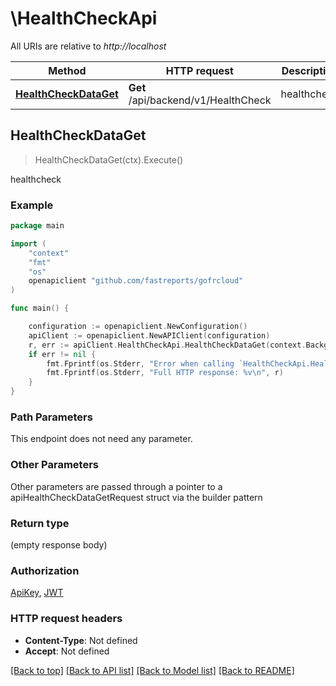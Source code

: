 # \HealthCheckApi

All URIs are relative to *http://localhost*

Method | HTTP request | Description
------------- | ------------- | -------------
[**HealthCheckDataGet**](HealthCheckApi.md#HealthCheckDataGet) | **Get** /api/backend/v1/HealthCheck | healthcheck



## HealthCheckDataGet

> HealthCheckDataGet(ctx).Execute()

healthcheck

### Example

```go
package main

import (
    "context"
    "fmt"
    "os"
    openapiclient "github.com/fastreports/gofrcloud"
)

func main() {

    configuration := openapiclient.NewConfiguration()
    apiClient := openapiclient.NewAPIClient(configuration)
    r, err := apiClient.HealthCheckApi.HealthCheckDataGet(context.Background()).Execute()
    if err != nil {
        fmt.Fprintf(os.Stderr, "Error when calling `HealthCheckApi.HealthCheckDataGet``: %v\n", err)
        fmt.Fprintf(os.Stderr, "Full HTTP response: %v\n", r)
    }
}
```

### Path Parameters

This endpoint does not need any parameter.

### Other Parameters

Other parameters are passed through a pointer to a apiHealthCheckDataGetRequest struct via the builder pattern


### Return type

 (empty response body)

### Authorization

[ApiKey](../README.md#ApiKey), [JWT](../README.md#JWT)

### HTTP request headers

- **Content-Type**: Not defined
- **Accept**: Not defined

[[Back to top]](#) [[Back to API list]](../README.md#documentation-for-api-endpoints)
[[Back to Model list]](../README.md#documentation-for-models)
[[Back to README]](../README.md)

